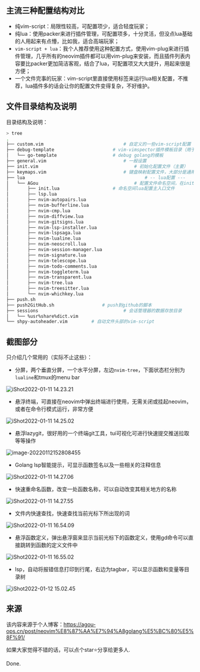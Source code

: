 ## 主流三种配置结构对比

- 纯vim-script：局限性较高，可配置项少，适合轻度玩家；
- 纯lua：使用packer来进行插件管理，可配置项多，十分灵活，但没点lua基础的人用起来有点懵，比如我，适合高端玩家；
- `vim-script + lua`：我个人推荐使用这种配置方式，使用vim-plug来进行插件管理，几乎所有的neovim插件都可以用vim-plug来安装，而且插件列表内容要比packer更加简洁客观，结合了lua，可配置项又大大提升，用起来很是方便；
- 一个文件完事的玩家：vim-script里直接使用标签来运行lua相关配置，不推荐，lua插件多的话会让你的配置文件变得复杂，不好维护。

## 文件目录结构及说明

目录结构及说明：

```bash
> tree
.
├── custom.vim								# 自定义的一些vim-script配置
├── debug-template						# vim-vimspector插件模板目录（用于debug）
│   └── go-template						# debug golang的模板
├── general.vim								# 一般设置
├── init.vim									# 初始化配置文件（主要）
├── keymaps.vim								# 键盘映射配置文件，大部分是通用的键盘映射配置，不包含插件的键盘映射
├── lua												# -- lua配置 ---
│   └── AGou									# 配置文件命名空间，在init.vim中引进
│       ├── init.lua					# 命名空间lua配置主入口文件
│       ├── lsp.lua
│       ├── nvim-autopairs.lua
│       ├── nvim-bufferline.lua
│       ├── nvim-cmp.lua
│       ├── nvim-diffview.lua
│       ├── nvim-gitsigns.lua
│       ├── nvim-lsp-installer.lua
│       ├── nvim-lspsaga.lua
│       ├── nvim-lualine.lua
│       ├── nvim-neoscroll.lua
│       ├── nvim-session-manager.lua
│       ├── nvim-signature.lua
│       ├── nvim-telescope.lua
│       ├── nvim-todo-comments.lua
│       ├── nvim-toggleterm.lua
│       ├── nvim-transparent.lua
│       ├── nvim-tree.lua
│       ├── nvim-treesitter.lua
│       └── nvim-whichkey.lua
├── push.sh
├── push2GitHub.sh					# push到github的脚本
├── sessions								# 会话管理器的数据存放目录
│   └── %usr%share%dict.vim
└── shpy-autoheader.vim			# 自动文件头部的vim-script
```

## 截图部分

只介绍几个常用的（实际不止这些）：

- 分屏，两个垂直分屏，一个水平分屏，左边`nvim-tree`，下面状态栏分别为`lualine`和tmux的menu bar

![iShot2022-01-11 14.23.21](https://agou-images.oss-cn-qingdao.aliyuncs.com/others/iShot2022-01-11%2014.23.21.png)

- 悬浮终端，可直接在neovim中弹出终端进行使用，无需关闭或挂起neovim，或者在命令行模式运行，非常方便

![iShot2022-01-11 14.25.02](https://agou-images.oss-cn-qingdao.aliyuncs.com/others/iShot2022-01-11%2014.25.02.png)

- 悬浮lazygit，很好用的一个终端git工具，tui可视化可进行快速提交推送拉取等等操作

![image-20220112152808455](https://agou-images.oss-cn-qingdao.aliyuncs.com/others/image-20220112152808455.png)

- Golang lsp智能提示，可显示函数签名以及一些相关的注释信息

![iShot2022-01-11 14.27.06](https://agou-images.oss-cn-qingdao.aliyuncs.com/others/iShot2022-01-11%2014.27.06.png)

- 快速重命名函数，改变一处函数名称，可以自动改变其相关地方的名称

![iShot2022-01-11 14.27.55](https://agou-images.oss-cn-qingdao.aliyuncs.com/others/iShot2022-01-11%2014.27.55.png)

- 文件内快速查找，快速查找当前光标下所出现的词

![iShot2022-01-11 16.54.09](https://agou-images.oss-cn-qingdao.aliyuncs.com/others/iShot2022-01-11%2016.54.09.png)

- 悬浮函数定义，弹出悬浮窗来显示当前光标下的函数定义，使用gd命令可以直接跳转到函数的定义文件中

![iShot2022-01-11 16.55.02](https://agou-images.oss-cn-qingdao.aliyuncs.com/others/iShot2022-01-11%2016.55.02.png)

- lsp，自动将报错信息打印到行尾，右边为tagbar，可以显示函数和变量等目录树

![iShot2022-01-12 15.02.45](https://agou-images.oss-cn-qingdao.aliyuncs.com/others/iShot2022-01-12%2015.02.45.png)

## 来源

该内容来源于个人博客：https://agou-ops.cn/post/neovim%E8%87%AA%E7%94%A8golang%E5%BC%80%E5%8F%91/

如果大家觉得不错的话，可以点个star:star:分享给更多人.



Done.
